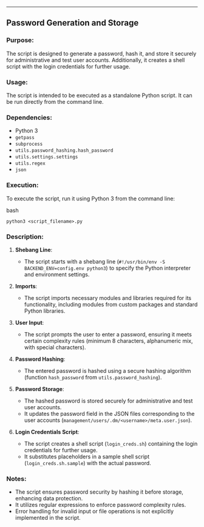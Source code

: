---

## Password Generation and Storage

### Purpose:

The script is designed to generate a password, hash it, and store it securely for administrative and test user accounts. Additionally, it creates a shell script with the login credentials for further usage.

### Usage:

The script is intended to be executed as a standalone Python script. It can be run directly from the command line.

### Dependencies:

- Python 3
- `getpass`
- `subprocess`
- `utils.password_hashing.hash_password`
- `utils.settings.settings`
- `utils.regex`
- `json`

### Execution:

To execute the script, run it using Python 3 from the command line:

bash

`python3 <script_filename>.py`

### Description:

1.  **Shebang Line**:

    - The script starts with a shebang line (`#!/usr/bin/env -S BACKEND_ENV=config.env python3`) to specify the Python interpreter and environment settings.

2.  **Imports**:

    - The script imports necessary modules and libraries required for its functionality, including modules from custom packages and standard Python libraries.

3.  **User Input**:

    - The script prompts the user to enter a password, ensuring it meets certain complexity rules (minimum 8 characters, alphanumeric mix, with special characters).

4.  **Password Hashing**:

    - The entered password is hashed using a secure hashing algorithm (function `hash_password` from `utils.password_hashing`).

5.  **Password Storage**:

    - The hashed password is stored securely for administrative and test user accounts.
    - It updates the password field in the JSON files corresponding to the user accounts (`management/users/.dm/<username>/meta.user.json`).

6.  **Login Credentials Script**:

    - The script creates a shell script (`login_creds.sh`) containing the login credentials for further usage.
    - It substitutes placeholders in a sample shell script (`login_creds.sh.sample`) with the actual password.

### Notes:

- The script ensures password security by hashing it before storage, enhancing data protection.
- It utilizes regular expressions to enforce password complexity rules.
- Error handling for invalid input or file operations is not explicitly implemented in the script.
